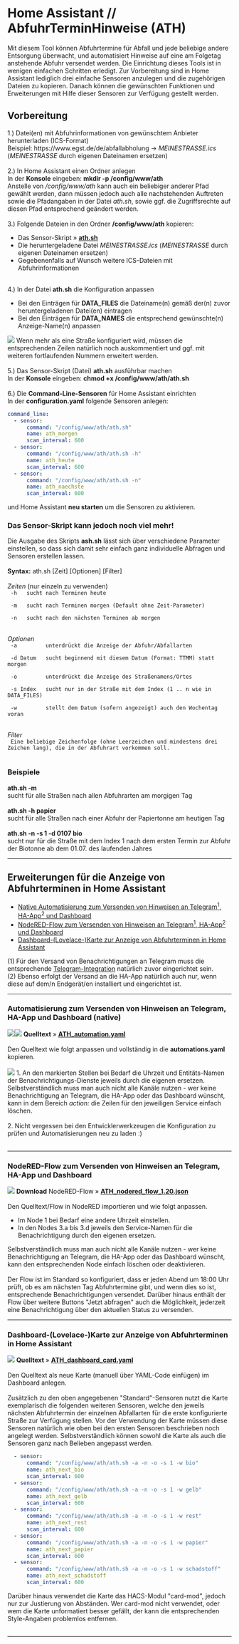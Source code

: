 <h1>Home Assistant // AbfuhrTerminHinweise (ATH)</h1>

Mit diesem Tool können Abfuhrtermine für Abfall und jede beliebige andere Entsorgung überwacht, und automatisiert Hinweise auf eine am Folgetag anstehende Abfuhr versendet werden.
Die Einrichtung dieses Tools ist in wenigen einfachen Schritten erledigt. Zur Vorbereitung sind in Home Assistant lediglich drei einfache Sensoren anzulegen und die zugehörigen Dateien zu kopieren.
Danach können die gewünschten Funktionen und Erweiterungen mit Hilfe dieser Sensoren zur Verfügung gestellt werden.<br />
<h2>Vorbereitung</h2>
1.) Datei(en) mit Abfuhrinformationen von gewünschtem Anbieter herunterladen (ICS-Format)<br />
Beispiel: https://www.egst.de/de/abfallabholung -> <i>MEINESTRASSE.ics</i><br />
(<i>MEINESTRASSE</i> durch eigenen Dateinamen ersetzen)<br />
<br />
2.) In Home Assistant einen Ordner anlegen<br />
In der <b>Konsole</b> eingeben: <b>mkdir -p /config/www/ath</b><br />
Anstelle von <i>/config/www/ath</i> kann auch ein beliebiger anderer Pfad gewählt werden, dann müssen jedoch auch alle nachstehenden Auftreten sowie die Pfadangaben in der Datei <i>ath.sh</i>, sowie ggf. die Zugriffsrechte auf diesen Pfad entsprechend geändert werden.<br />
<br />
3.) Folgende Dateien in den Ordner <b>/config/www/ath</b> kopieren:<ul>
<li>Das Sensor-Skript&nbsp;&raquo;&nbsp;<a href="https://github.com/migacode/home-assistant/blob/main/ath/code/ath.sh"><strong>ath.sh</strong></a></li>
<li>Die heruntergeladene Datei <i>MEINESTRASSE.ics</i> (<i>MEINESTRASSE</i> durch eigenen Dateinamen ersetzen)</li>
<li>Gegebenenfalls auf Wunsch weitere ICS-Dateien mit Abfuhrinformationen</li>
</ul>
<br />
4.) In der Datei <b>ath.sh</b> die Konfiguration anpassen<ul>
<li>Bei den Einträgen für <b>DATA_FILES</b> die Dateiname(n) gemäß der(n) zuvor heruntergeladenen Datei(en) eintragen</li>
<li>Bei den Einträgen für <b>DATA_NAMES</b> die entsprechend gewünschte(n) Anzeige-Name(n) anpassen</li>
</ul>
<img src="./img/ATH_img_changes_script.png">
Wenn mehr als eine Straße konfiguriert wird, müssen die entsprechenden Zeilen natürlich noch auskommentiert und ggf. mit weiteren fortlaufenden Nummern erweitert werden.<br />
<br />
5.) Das Sensor-Skript (Datei) <b>ath.sh</b> ausführbar machen<br />
In der <b>Konsole</b> eingeben: <b>chmod +x /config/www/ath/ath.sh</b><br />
<br />
6.) Die <b>Command-Line-Sensoren</b> für Home Assistant einrichten<br />
In der <b>configuration.yaml</b> folgende Sensoren anlegen:

```yaml
command_line:
  - sensor:
      command: "/config/www/ath/ath.sh"
      name: ath_morgen
      scan_interval: 600
  - sensor:
      command: "/config/www/ath/ath.sh -h"
      name: ath_heute
      scan_interval: 600
  - sensor:
      command: "/config/www/ath/ath.sh -n"
      name: ath_naechste
      scan_interval: 600
```
und Home Assistant <b>neu starten</b> um die Sensoren zu aktivieren.<br />

<h3>Das Sensor-Skript kann jedoch noch viel mehr!</h3>
Die Ausgabe des Skripts <b>ash.sh</b> lässt sich über verschiedene Parameter einstellen, so dass sich damit sehr einfach ganz individuelle Abfragen und Sensoren erstellen lassen.<br />
<br />
<b>Syntax:</b> ath.sh [Zeit] [Optionen] [Filter]<br />
<br />
<i>Zeiten</i> (nur einzeln zu verwenden)
<code>
&nbsp;-h&nbsp;&nbsp;&nbsp;sucht nach Terminen heute<br />
&nbsp;-m&nbsp;&nbsp;&nbsp;sucht nach Terminen morgen (Default ohne Zeit-Parameter)<br />
&nbsp;-n&nbsp;&nbsp;&nbsp;sucht nach den nächsten Terminen ab morgen<br />
</code>
<br />
<i>Optionen</i>
<code>
&nbsp;-a&nbsp;&nbsp;&nbsp;&nbsp;&nbsp;&nbsp;&nbsp;&nbsp;&nbsp;unterdrückt die Anzeige der Abfuhr/Abfallarten<br />
&nbsp;-d&nbsp;Datum&nbsp;&nbsp;&nbsp;sucht beginnend mit diesem Datum (Format: TTMM) statt morgen<br />
&nbsp;-o&nbsp;&nbsp;&nbsp;&nbsp;&nbsp;&nbsp;&nbsp;&nbsp;&nbsp;unterdrückt die Anzeige des Straßenamens/Ortes<br />
&nbsp;-s&nbsp;Index&nbsp;&nbsp;&nbsp;sucht nur in der Straße mit dem Index (1 .. n wie in DATA_FILES)<br />
&nbsp;-w&nbsp;&nbsp;&nbsp;&nbsp;&nbsp;&nbsp;&nbsp;&nbsp;&nbsp;stellt dem Datum (sofern angezeigt) auch den Wochentag voran<br />
</code>
<br />
<i>Filter</i>
<code>
&nbsp;Eine beliebige Zeichenfolge (ohne Leerzeichen und mindestens drei Zeichen lang), die in der Abfuhrart vorkommen soll.<br />
</code>
<h3>Beispiele</h3>
<b>ath.sh -m</b><br />sucht für alle Straßen nach allen Abfuhrarten am morgigen Tag<br />
<br />
<b>ath.sh -h papier</b><br />sucht für alle Straßen nach einer Abfuhr der Papiertonne am heutigen Tag<br />
<br />
<b>ath.sh -n -s 1 -d 0107 bio</b><br />sucht nur für die Straße mit dem Index 1 nach dem ersten Termin zur Abfuhr der Biotonne ab dem 01.07. des laufenden Jahres<br />

<hr>
<h2>Erweiterungen für die Anzeige von Abfuhrterminen in Home Assistant</h2><ul>
<li><a href="#automation">Native Automatisierung zum Versenden von Hinweisen an Telegram<sup>1</sup>, HA-App<sup>2</sup> und Dashboard</a></li>
<li><a href="#nodered">NodeRED-Flow zum Versenden von Hinweisen an Telegram<sup>1</sup>, HA-App<sup>2</sup> und Dashboard</a></li>
<li><a href="#dashboard">Dashboard-(Lovelace-)Karte zur Anzeige von Abfuhrterminen in Home Assistant</a></li>
</ul>
(1) Für den Versand von Benachrichtigungen an Telegram muss die entsprechende <a href="https://www.home-assistant.io/integrations/telegram">Telegram-Integration</a> natürlich zuvor eingerichtet sein.<br />
(2) Ebenso erfolgt der Versand an die HA-App natürlich auch nur, wenn diese auf dem/n Endgerät/en installiert und eingerichtet ist.<br />

<a id="automation"></a>
<hr>
<h3>Automatisierung zum Versenden von Hinweisen an Telegram, HA-App und Dashboard (native)</h3>
<img src="./img/ATH_img_notifications_1.png"><img src="./img/ATH_img_notifications_2.png">
<b>Quelltext</b>&nbsp;&raquo;&nbsp;<a href="https://github.com/migacode/home-assistant/blob/main/ath/code/ATH_automation.yaml"><strong>ATH_automation.yaml</strong></a><br />
<br />
Den Quelltext wie folgt anpassen und vollständig in die <b>automations.yaml</b> kopieren.<br />
<br />
<img src="./img/ATH_img_changes_automation.png">
1. An den markierten Stellen bei Bedarf die Uhrzeit und Entitäts-Namen der Benachrichtigungs-Dienste jeweils durch die eigenen ersetzen.<br />
Selbstverständlich muss man auch nicht alle Kanäle nutzen - wer keine Benachrichtigung an Telegram, die HA-App oder das Dashboard wünscht, kann in dem Bereich <i>action:</i> die Zeilen für den jeweiligen Service einfach löschen.<br />
<br />
2. Nicht vergessen bei den Entwicklerwerkzeugen die Konfiguration zu prüfen und Automatisierungen neu zu laden :)<br />
<br />

<a id="nodered"></a>
<hr>
<h3>NodeRED-Flow zum Versenden von Hinweisen an Telegram, HA-App und Dashboard</h3>
<img src="./img/ATH_img_nodered_flow.png">
<b>Download</b> NodeRED-Flow&nbsp;&raquo;&nbsp;<a href="https://github.com/migacode/home-assistant/blob/main/ath/code/ATH_nodered_flow_1.20.json"><strong>ATH_nodered_flow_1.20.json</strong></a><br />
<br />
Den Quelltext/Flow in NodeRED importieren und wie folgt anpassen.<br />
<ul>
<li>Im Node 1 bei Bedarf eine andere Uhrzeit einstellen.</li>
<li>In den Nodes 3.a bis 3.d jeweils den Service-Namen für die Benachrichtigung durch den eigenen ersetzen.</li>
</ul>
Selbstverständlich muss man auch nicht alle Kanäle nutzen - wer keine Benachrichtigung an Telegram, die HA-App oder das Dashboard wünscht, kann den entsprechenden Node einfach löschen oder deaktivieren.<br /><br />
Der Flow ist im Standard so konfiguriert, dass er jeden Abend um 18:00 Uhr prüft, ob es am nächsten Tag Abfuhrtermine gibt, und wenn dies so ist, entsprechende Benachrichtigungen versendet.
Darüber hinaus enthält der Flow über weitere Buttons "Jetzt abfragen" auch die Möglichkeit, jederzeit eine Benachrichtigung über den aktuellen Status zu versenden.<br />

<a id="dashboard"></a>
<hr>
<h3>Dashboard-(Lovelace-)Karte zur Anzeige von Abfuhrterminen in Home Assistant</h3>
<img src="./img/ATH_img_dashboard_card.png">
<b>Quelltext</b>&nbsp;&raquo;&nbsp;<a href="https://github.com/migacode/home-assistant/blob/main/ath/code/ATH_dashboard_card.yaml"><strong>ATH_dashboard_card.yaml</strong></a><br />
<br />
Den Quelltext als neue Karte (manuell über YAML-Code einfügen) im Dashboard anlegen.<br />
<br />
Zusätzlich zu den oben angegebenen "Standard"-Sensoren nutzt die Karte exemplarisch die folgenden weiteren Sensoren, welche den jeweils nächsten Abfuhrtermin der einzelnen Abfallarten für die erste konfigurierte Straße zur Verfügung stellen. Vor der Verwendung der Karte müssen diese Sensoren natürlich wie oben bei den ersten Sensoren beschrieben noch angelegt werden. Selbstverständlich können sowohl die Karte als auch die Sensoren ganz nach Belieben angepasst werden.<br />

```yaml
  - sensor:
      command: "/config/www/ath/ath.sh -a -n -o -s 1 -w bio"
      name: ath_next_bio
      scan_interval: 600
  - sensor:
      command: "/config/www/ath/ath.sh -a -n -o -s 1 -w gelb"
      name: ath_next_gelb
      scan_interval: 600
  - sensor:
      command: "/config/www/ath/ath.sh -a -n -o -s 1 -w rest"
      name: ath_next_rest
      scan_interval: 600
  - sensor:
      command: "/config/www/ath/ath.sh -a -n -o -s 1 -w papier"
      name: ath_next_papier
      scan_interval: 600
  - sensor:
      command: "/config/www/ath/ath.sh -a -n -o -s 1 -w schadstoff"
      name: ath_next_schadstoff
      scan_interval: 600
```
Darüber hinaus verwendet die Karte das HACS-Modul "card-mod", jedoch nur zur Justierung von Abständen. Wer card-mod nicht verwendet, oder wem die Karte unformatiert besser gefällt, der kann die entsprechenden Style-Angaben problemlos entfernen.<br />
<br />
<hr>
